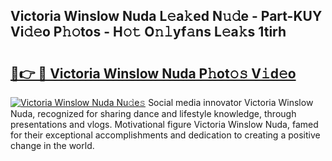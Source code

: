 ## Victoria Winslow Nuda L𝚎a𝚔ed N𝚞𝚍e - Part-KUY Vi𝚍𝚎o P𝚑𝚘tos - H𝚘𝚝 O𝚗𝚕yf𝚊ns L𝚎a𝚔s 1tirh

# <h2><a href="http://kf8plo.oniu.top/?m=Victoria+Winslow+Nuda">🔗👉 🔴 Victoria Winslow Nuda P𝚑ot𝚘𝚜 V𝚒d𝚎o</a></h2>

[![Victoria Winslow Nuda Nu𝚍e𝚜](https://i.imgur.com/0qMVB7G.gif)](http://kf8plo.oniu.top/?m=Victoria+Winslow+Nuda)
Social media innovator Victoria Winslow Nuda, recognized for sharing dance and lifestyle knowledge, through presentations and vlogs. Motivational figure Victoria Winslow Nuda, famed for their exceptional accomplishments and dedication to creating a positive change in the world.  
